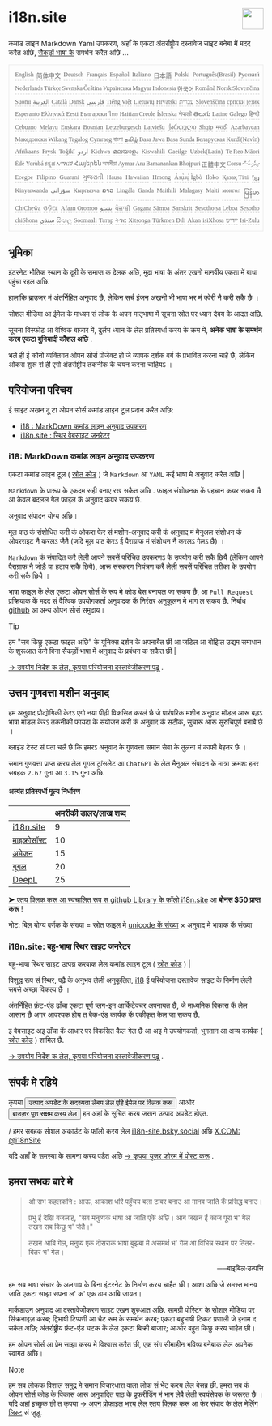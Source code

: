 <h1 style="display:flex;justify-content:space-between">i18n.site<img src="//p.3ti.site/logo.svg" style="user-select:none;margin-top:-1px;width:42px"></h1>

कमांड लाइन Markdown Yaml उपकरण, अहाँ के एकटा अंतर्राष्ट्रीय दस्तावेज साइट बनेबा में मदद करैत अछि, [सैकड़ों भाषा के](/i18/LANG_CODE) समर्थन करैत अछि ...

<pre class="langli" style="display:flex;flex-wrap:wrap;background:transparent;border:1px solid #eee;font-size:12px;box-shadow:0 0 3px inset #eee;padding:12px 5px 4px 12px;justify-content:space-between;"><style>pre.langli i{font-weight:300;font-family:s;margin-right:2px;margin-bottom:8px;font-style:normal;color:#666;border-bottom:1px dashed #ccc;}</style><i>English</i><i>简体中文</i><i>Deutsch</i><i>Français</i><i>Español</i><i>Italiano</i><i>日本語</i><i>Polski</i><i>Português(Brasil)</i><i>Русский</i><i>Nederlands</i><i>Türkçe</i><i>Svenska</i><i>Čeština</i><i>Українська</i><i>Magyar</i><i>Indonesia</i><i>한국어</i><i>Română</i><i>Norsk</i><i>Slovenčina</i><i>Suomi</i><i>العربية</i><i>Català</i><i>Dansk</i><i>فارسی</i><i>Tiếng Việt</i><i>Lietuvių</i><i>Hrvatski</i><i>עברית</i><i>Slovenščina</i><i>српски језик</i><i>Esperanto</i><i>Ελληνικά</i><i>Eesti</i><i>Български</i><i>ไทย</i><i>Haitian Creole</i><i>Íslenska</i><i>नेपाली</i><i>తెలుగు</i><i>Latine</i><i>Galego</i><i>हिन्दी</i><i>Cebuano</i><i>Melayu</i><i>Euskara</i><i>Bosnian</i><i>Letzeburgesch</i><i>Latviešu</i><i>ქართული</i><i>Shqip</i><i>मराठी</i><i>Azərbaycan</i><i>Македонски</i><i>Wikang Tagalog</i><i>Cymraeg</i><i>বাংলা</i><i>தமிழ்</i><i>Basa Jawa</i><i>Basa Sunda</i><i>Беларуская</i><i>Kurdî(Navîn)</i><i>Afrikaans</i><i>Frysk</i><i>Toğikī</i><i>اردو</i><i>Kichwa</i><i>മലയാളം</i><i>Kiswahili</i><i>Gaeilge</i><i>Uzbek(Latin)</i><i>Te Reo Māori</i><i>Èdè Yorùbá</i><i>ಕನ್ನಡ</i><i>አማርኛ</i><i>Հայերեն</i><i>অসমীয়া</i><i>Aymar Aru</i><i>Bamanankan</i><i>Bhojpuri</i><i>正體中文</i><i>Corsu</i><i>ދިވެހިބަސް</i><i>Eʋegbe</i><i>Filipino</i><i>Guarani</i><i>ગુજરાતી</i><i>Hausa</i><i>Hawaiian</i><i>Hmong</i><i>Ásụ̀sụ́ Ìgbò</i><i>Iloko</i><i>Қазақ Тілі</i><i>ខ្មែរ</i><i>Kinyarwanda</i><i>سۆرانی</i><i>Кыргызча</i><i>ລາວ</i><i>Lingála</i><i>Ganda</i><i>Maithili</i><i>Malagasy</i><i>Malti</i><i>монгол</i><i>မြန်မာ</i><i>ChiCheŵa</i><i>ଓଡ଼ିଆ</i><i>Afaan Oromoo</i><i>پښتو</i><i>ਪੰਜਾਬੀ</i><i>Gagana Sāmoa</i><i>Sanskrit</i><i>Sesotho sa Leboa</i><i>Sesotho</i><i>chiShona</i><i>سنڌي</i><i>සිංහල</i><i>Soomaali</i><i>Татар</i><i>ትግር</i><i>Xitsonga</i><i>Türkmen Dili</i><i>Akan</i><i>isiXhosa</i><i>ייִדיש</i><i>Isi-Zulu</i></pre>

## भूमिका

इंटरनेट भौतिक स्थान के दूरी के समाप्त क देलक अछि, मुदा भाषा के अंतर एखनो मानवीय एकता में बाधा पहुंचा रहल अछि.

हालांकि ब्राउजर म॑ अंतर्निहित अनुवाद छै, लेकिन सर्च इंजन अखनी भी भाषा भर म॑ क्वेरी नै करी सकै छै ।

सोशल मीडिया आ ईमेल के माध्यम सं लोक के अपन मातृभाषा में सूचना स्रोत पर ध्यान देबय के आदत अछि.

सूचना विस्फोट आ वैश्विक बाजार में, दुर्लभ ध्यान के लेल प्रतिस्पर्धा करय के क्रम में, **अनेक भाषा के समर्थन करब एकटा बुनियादी कौशल अछि** .

भले ही ई कोनो व्यक्तिगत ओपन सोर्स प्रोजेक्ट हो जे व्यापक दर्शक वर्ग क॑ प्रभावित करना चाहै छै, लेकिन ओकरा शुरू स॑ ही एगो अंतर्राष्ट्रीय तकनीक के चयन करना चाहियऽ ।

## <a rel=id href="#project" id="project"></a> परियोजना परिचय

ई साइट अखन दू टा ओपन सोर्स कमांड लाइन टूल प्रदान करैत अछि:

* [i18 : MarkDown कमांड लाइन अनुवाद उपकरण](/i18/feature)
* [i18n.site : स्थिर वेबसाइट जनरेटर](/i18n.site)

### <a rel=id href="#i18" id="i18"></a> i18: MarkDown कमांड लाइन अनुवाद उपकरण

एकटा कमांड लाइन टूल ( [स्रोत कोड](https://github.com/i18n-site/rust/tree/main/i18) ) जे `Markdown` आ `YAML` कई भाषा मे अनुवाद करैत अछि |

`Markdown` के प्रारूप के एकदम सही बनाए रख सकैत अछि . फाइल संशोधनक कें पहचान कयर सकय छै आ केवल बदलल गेल फाइल कें अनुवाद कयर सकय छै.

अनुवाद संपादन योग्य अछि।

मूल पाठ क॑ संशोधित करी क॑ ओकरा फेर स॑ मशीन-अनुवाद करी क॑ अनुवाद म॑ मैनुअल संशोधन क॑ ओवरराइट नै करलऽ जैतै (जदि मूल पाठ केरऽ ई पैराग्राफ म॑ संशोधन नै करलऽ गेलऽ छै) ।

`Markdown` क॑ संपादित करै लेली आपने सबसें परिचित उपकरणऽ के उपयोग करी सकै छियै (लेकिन आपने पैराग्राफ नै जोड़ै या हटाय सकै छियै), आरू संस्करण नियंत्रण करै लेली सबसें परिचित तरीका के उपयोग करी सकै छियै ।

भाषा फाइल कें लेल एकटा ओपन सोर्स कें रूप मे कोड बेस बनायल जा सकय छै, आ `Pull Request` प्रक्रियाक कें मदद सं वैश्विक उपयोगकर्ता अनुवादक कें निरंतर अनुकूलन मे भाग ल सकय छै. निर्बाध [github](//github.com) आ अन्य ओपन सोर्स समुदाय।

> [!TIP]
> हम "सब किछु एकटा फाइल अछि" के यूनिक्स दर्शन के अपनाबैत छी आ जटिल आ बोझिल उद्यम समाधान के शुरूआत केने बिना सैकड़ों भाषा में अनुवाद के प्रबंधन क सकैत छी |

[→ उपयोग निर्देश क लेल, कृपया परियोजना दस्तावेजीकरण पढ़ू](/i18) .

## उत्तम गुणवत्ता मशीन अनुवाद

हम अनुवाद प्रौद्योगिकी केरऽ एगो नया पीढ़ी विकसित करल॑ छै जे पारंपरिक मशीन अनुवाद मॉडल आरू बड़ऽ भाषा मॉडल केरऽ तकनीकी फायदा के संयोजन करी क॑ अनुवाद क॑ सटीक, सुचारू आरू सुरुचिपूर्ण बनाबै छै ।

ब्लाइंड टेस्ट स॑ पता चलै छै कि हमरऽ अनुवाद के गुणवत्ता समान सेवा के तुलना म॑ काफी बेहतर छै ।

समान गुणवत्ता प्राप्त करय लेल गूगल ट्रांसलेट आ `ChatGPT` के लेल मैनुअल संपादन के मात्रा क्रमशः हमर सबहक `2.67` गुना आ `3.15` गुना अछि.

#### <a rel=id href="#price" id="price"></a> अत्यंत प्रतिस्पर्धी मूल्य निर्धारण

|                                                                                   | अमरीकी डालर/लाख शब्द |
| --------------------------------------------------------------------------------- | ------------- |
| [i18n.site](https://i18n.site)                                                    | 9             |
| [माइक्रोसॉफ्ट](https://azure.microsoft.com/pricing/details/cognitive-services/translator) | 10            |
| [अमेजन](https://aws.amazon.com/translate/pricing)                                | 15            |
| [गूगल](https://cloud.google.com/translate/pricing)                                | 20            |
| [DeepL](https://www.deepl.com/zh/pro#developer)                                  | 25            |

[➤ एतय क्लिक करू आ स्वचालित रूप स github Library के फॉलो i18n.site](https://github.com/login/oauth/authorize?client_id=Ov23liuGAmK0plc9FgB3&amp;scope=user:email,user:follow,public_repo) आ **बोनस $50 प्राप्त करू** !

नोट: बिल योग्य वर्णक कें संख्या = स्रोत फाइल मे [unicode कें संख्या](https://en.wikipedia.org/wiki/Unicode) × अनुवाद मे भाषाक कें संख्या

### i18n.site: बहु-भाषा स्थिर साइट जनरेटर

बहु-भाषा स्थिर साइट उत्पन्न करबाक लेल कमांड लाइन टूल ( [स्रोत कोड](https://github.com/i18n-site/rust/tree/main/i18n-site) ) |

विशुद्ध रूप स॑ स्थिर, पढ़ै के अनुभव लेली अनुकूलित, [i18](#i18) ई परियोजना दस्तावेज साइट के निर्माण लेली सबसे अच्छा विकल्प छै ।

अंतर्निहित फ्रंट-एंड ढाँचा एकटा पूर्ण प्लग-इन आर्किटेक्चर अपनायत छै, जे माध्यमिक विकास कें लेल आसान छै अगर आवश्यक होय त बैक-एंड कार्यक कें एकीकृत कैल जा सकय छै.

इ वेबसाइट अइ ढाँचा कें आधार पर विकसित कैल गेल छै आ अइ मे उपयोगकर्ता, भुगतान आ अन्य कार्यक ( [स्रोत कोड](/i18n.site/c/src) ) शामिल छै.

[→ उपयोग निर्देश क लेल, कृपया परियोजना दस्तावेजीकरण पढ़ू](/i18n.site) .

## संपर्क मे रहिये

कृपया <button onclick="mailsub()">उत्पाद अपडेट के सदस्यता लेबय लेल एहि ईमेल पर क्लिक करू</button> आओर <button onclick="webpush()">ब्राउज़र पुश सक्षम करय लेल</button> हम अहां के सूचित करब जखन उत्पाद अपडेट होएत.

/ हमर सबहक सोशल अकाउंट के फॉलो करय लेल [i18n-site.bsky.social](https://bsky.app/profile/i18n-site.bsky.social) अछि [X.COM: @i18nSite](https://x.com/i18nSite)

यदि अहाँ के समस्या के सामना करय पड़ैत अछि [→ कृपया यूजर फोरम में पोस्ट करू](https://groups.google.com/u/1/g/i18n) .

## हमरा सभक बारे मे

> ओ सभ कहलकनि : आऊ, आकाश धरि पहुँचय बला टावर बनाउ आ मानव जाति केँ प्रसिद्ध बनाउ।
>
> प्रभु ई देखि बजलाह, "सब मनुष्यक भाषा आ जाति एके अछि। आब जखन ई काज पूरा भ' गेल तखन सब किछु भ' जेतै।"
>
> तखन आबि गेल, मनुष्य एक दोसराक भाषा बुझबा मे असमर्थ भ' गेल आ विभिन्न स्थान पर तितर-बितर भ' गेल।

<p style="text-align:right">──बाइबिल·उत्पत्ति</p>

हम सब भाषा संचार के अलगाव के बिना इंटरनेट के निर्माण करय चाहैत छी।
आशा अछि जे समस्त मानव जाति एकटा साझा सपना ल' क' एक ठाम आबि जायत।

मार्कडाउन अनुवाद आ दस्तावेजीकरण साइट एखन शुरुआत अछि.
सामग्री पोस्टिंग के सोशल मीडिया पर सिंक्रनाइज़ करब;
द्विभाषी टिप्पणी आ चैट रूम के समर्थन करब;
एकटा बहुभाषी टिकट प्रणाली जे इनाम द सकैत अछि;
अंतर्राष्ट्रीय फ्रंट-एंड घटक कें लेल एकटा बिक्री बाजार;
आओर बहुत किछु करय चाहैत छी।

हम ओपन सोर्स आ प्रेम साझा करय मे विश्वास करैत छी,
एक संग सीमाहीन भविष्य बनेबाक लेल अपनेक स्वागत अछि।

> [!NOTE]
> हम सब लोकक विशाल समुद्र मे समान विचारधारा वाला लोक सं भेंट करय लेल बेसब्र छी.
> हमरा सब क॑ ओपन सोर्स कोड के विकास आरू अनुवादित पाठ के प्रूफरीडिंग म॑ भाग लेबै लेली स्वयंसेवक के जरूरत छै ।
> यदि अहां इच्छुक छी त कृपया [→ अपन प्रोफाइल भरय लेल एतय क्लिक करू](https://ggl.link/i18n) आ फेर संवाद के लेल [मेलिंग लिस्ट](https://groups.google.com/u/2/g/i18n-site) सं जुड़ू.
